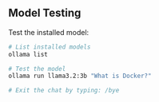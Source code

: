 ## Model Testing

Test the installed model:
```bash
# List installed models
ollama list

# Test the model
ollama run llama3.2:3b "What is Docker?"

# Exit the chat by typing: /bye
